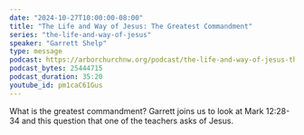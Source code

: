 ```yaml
---
date: "2024-10-27T10:00:00-08:00"
title: "The Life and Way of Jesus: The Greatest Commandment"
series: "the-life-and-way-of-jesus"
speaker: "Garrett Shelp"
type: message
podcast: https://arborchurchnw.org/podcast/the-life-and-way-of-jesus-the-greatest-commandment.mp3
podcast_bytes: 25444715
podcast_duration: 35:20
youtube_id: pm1caC61Gus
---
```


What is the greatest commandment? Garrett joins us to look at Mark 12:28-34 and this question that one of the teachers asks of Jesus. 
